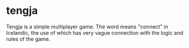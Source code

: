 # tengja
Tengja is a simple multiplayer game. The word means "connect" in Icelandic, the use of which has very vague connection with the logic and rules of the game.
